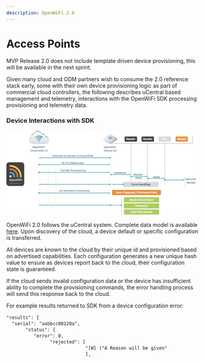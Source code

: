 ```yaml
---
description: OpenWiFi 2.0
---
```


# Access Points

MVP Release 2.0 does not include template driven device provisioning, this will be available in the next sprint. 

Given many cloud and ODM partners wish to consume the 2.0 reference stack early, some with their own device provisioning logic as part of commercial cloud controllers, the following describes uCentral based management and telemetry, interactions with the OpenWiFi SDK processing provisioning and telemetry data. 

### Device Interactions with SDK

![OpenWiFi with uCentral Management](../../.gitbook/assets/image%20%2822%29.png)

OpenWiFi 2.0 follows the uCentral system. Complete data model is available [here](http://ucentral.io/docs/ucentral-schema.html). Upon discovery of the cloud, a device default or specific configuration is transferred. 

All devices are known to the cloud by their unique id and provisioned based on advertised capabilities. Each configuration generates a new unique hash value to ensure as devices report back to the cloud, their configuration state is guaranteed. 

If the cloud sends invalid configuration data or the device has insufficient ability to complete the provisioning commands, the error handling process will send this response back to the cloud. 

For example results returned to SDK from a device configuration error: 

```text
"results": { 
  "serial": "aabbcc00120a",  
       "status": {    
          "error": 0,  
                "rejected": [   
                             "[W] ("A Reason will be given"
                             ],
```



